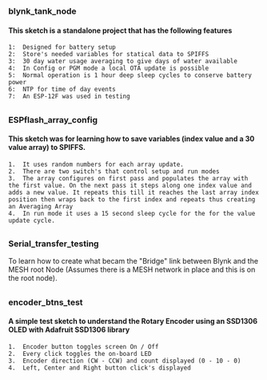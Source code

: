 ### blynk_tank_node
#### This sketch is a standalone project that has the following features
    1:  Designed for battery setup
    2:  Store's needed variables for statical data to SPIFFS
    3:  30 day water usage averaging to give days of water available
    4:  In Config or PGM mode a local OTA update is possible
    5:  Normal operation is 1 hour deep sleep cycles to conserve battery power
    6:  NTP for time of day events
    7:  An ESP-12F was used in testing
##

### ESPflash_array_config
#### This sketch was for learning how to save variables (index value and a 30 value array) to SPIFFS.
    1.  It uses random numbers for each array update. 
    2.  There are two switch's that control setup and run modes
    3.  The array configures on first pass and populates the array with the first value. On the next pass it steps along one index value and adds a new value. It repeats this till it reaches the last array index position then wraps back to the first index and repeats thus creating an Averaging Array
    4.  In run mode it uses a 15 second sleep cycle for the for the value update cycle.
##

### Serial_transfer_testing
To learn how to create what becam the "Bridge" link between Blynk and the MESH root Node (Assumes there is a MESH network in place and this is on the root node).
##

### encoder_btns_test
#### A simple test sketch to understand the Rotary Encoder using an SSD1306 OLED with Adafruit SSD1306 library
    1.  Encoder button toggles screen On / Off
    2.  Every click toggles the on-board LED
    3.  Encoder direction (CW - CCW) and count displayed (0 - 10 - 0)
    4.  Left, Center and Right button click's displayed
##
